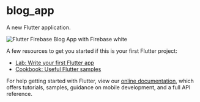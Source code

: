# blog_app

A new Flutter application.

![Flutter Firebase Blog App with Firebase white](https://user-images.githubusercontent.com/55942632/77221041-00115f80-6b6c-11ea-961a-96a007f54eeb.png)

A few resources to get you started if this is your first Flutter project:

- [Lab: Write your first Flutter app](https://flutter.dev/docs/get-started/codelab)
- [Cookbook: Useful Flutter samples](https://flutter.dev/docs/cookbook)

For help getting started with Flutter, view our
[online documentation](https://flutter.dev/docs), which offers tutorials,
samples, guidance on mobile development, and a full API reference.
